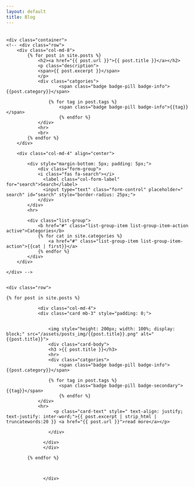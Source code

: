 ```yaml
---
layout: default
title: Blog
---
```


<!-- This loops through the paginated posts -->
<div style="margin-top: 2rem; margin-bottom: 2rem;">

	<div class="container">
	<!-- <div class="row">
		<div class="col-md-8">
			{% for post in site.posts %}
				<h2><a href="{{ post.url }}">{{ post.title }}</a></h2>
				<p class="description">
				<span>{{ post.excerpt }}</span>
				</p>
				<div class="catgories">
						<span class="badge badge-pill badge-info">{{post.category}}</span>

					{% for tag in post.tags %}
						<span class="badge badge-pill badge-info">{{tag}}</span>
						{% endfor %}
				</div>
				<hr>
				<br>
			{% endfor %}
		</div>

		<div class="col-md-4" align="center">

			<div style="margin-bottom: 5px; padding: 5px;">
				<div class="form-group">
				<i class="fas fa-search"></i>
				  <label class="col-form-label" for="search">Search</label>
				  <input type="text" class="form-control" placeholder=" search" id="search" style="border-radius: 25px;">
				</div>
			</div>
			<hr>
			
			<div class="list-group">
				<b href="#" class="list-group-item list-group-item-action active">Categories</b>
				{% for cat in site.categories %}
					<a href="#" class="list-group-item list-group-item-action">{{cat | first}}</a>
				{% endfor %}
			</div>
		</div>

	</div> -->


	<div class="row">

	{% for post in site.posts %}

				<div class="col-md-4">
				<div class="card mb-3" style="padding: 0;">
					
					
					<img style="height: 200px; width: 100%; display: block;" src="/assets/posts_img/{{post.title}}.png" alt="{{post.title}}">
					<div class="card-body">
					<h3 >{{ post.title }}</h3>
					<hr>
					<div class="catgories">
						<span class="badge badge-pill badge-info">{{post.category}}</span>

					{% for tag in post.tags %}
						<span class="badge badge-pill badge-secondary">{{tag}}</span>
						{% endfor %}
				</div>
				<hr>
					  <p class="card-text" style=" text-align: justify; text-justify: inter-word;">{{ post.excerpt | strip_html | truncatewords:20 }} <a href="{{ post.url }}">read more</a></p>
					  
					</div>
					
				  </div>
				  </div>

			{% endfor %}

	

				  </div>

</div>



</div>
